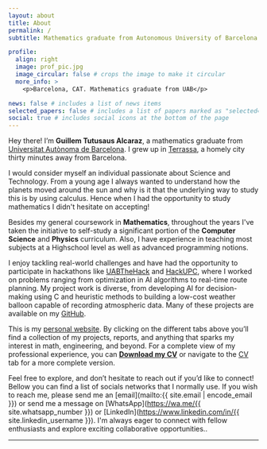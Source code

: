 ```yaml
---
layout: about
title: About
permalink: /
subtitle: Mathematics graduate from Autonomous University of Barcelona

profile:
  align: right
  image: prof_pic.jpg
  image_circular: false # crops the image to make it circular
  more_info: >
    <p>Barcelona, CAT. Mathematics graduate from UAB</p>

news: false # includes a list of news items
selected_papers: false # includes a list of papers marked as "selected={true}"
social: true # includes social icons at the bottom of the page
---
```


Hey there! I’m <b>Guillem Tutusaus Alcaraz</b>, a mathematics graduate from [Universitat Autònoma de Barcelona](https://www.uab.cat/web/estudiar/ehea-degrees/study-plan/study-plan-and-timetables-1345467897115.html?param1=1216102918128). I grew up in [Terrassa](https://maps.app.goo.gl/V8egzKBS3s7TtUZq7), a homely city thirty minutes away from Barcelona.

I would consider myself an individual passionate about Science and Technology. From a young age I always wanted to understand how the planets moved around the sun and why is it that the underlying way to study this is by using calculus. Hence when I had the opportunity to study mathematics I didn't hesitate on accepting!

Besides my general coursework in <b>Mathematics</b>, throughout the years I've taken the initiative to self-study a significant portion of the <b>Computer Science</b> and <b>Physics</b> curriculum. Also, I have experience in teaching most subjects at a Highschool level as well as advanced programming notions.

I enjoy tackling real-world challenges and have had the opportunity to participate in hackathons like [UABTheHack](https://www.linkedin.com/posts/guillemtutusausalcaraz_hackathon-uab-caixadenginyers-activity-7251669408786374658-Kcy6?utm_source=share&utm_medium=member_desktop) and [HackUPC](https://www.linkedin.com/posts/guillemtutusausalcaraz_hackupc-ai-heuristicfunctions-activity-7193337563602993152-wrL3?utm_source=share&utm_medium=member_desktop), where I worked on problems ranging from optimization in AI algorithms to real-time route planning. My project work is diverse, from developing AI for decision-making using C and heuristic methods to building a low-cost weather balloon capable of recording atmospheric data. Many of these projects are available on my [GitHub](https://github.com/Tutusaus).

This is my [personal website](https://tutusaus.github.io/). By clicking on the different tabs above you’ll find a collection of my projects, reports, and anything that sparks my interest in math, engineering, and beyond. For a complete view of my professional experience, you can **[Download my CV](https://tutusaus.github.io/assets/pdf/Tutusaus_GuillemCV.pdf)** or navigate to the [CV](https://tutusaus.github.io/cv/) tab for a more complete version.

Feel free to explore, and don’t hesitate to reach out if you’d like to connect! Bellow you can find a list of socials networks that I normally use. If you wish to reach me, please send me an [email](mailto:{{ site.email | encode_email }}) or send me a message on [WhatsApp](https://wa.me/{{ site.whatsapp_number }}) or [LinkedIn](https://www.linkedin.com/in/{{ site.linkedin_username }}). I'm always eager to connect with fellow enthusiasts and explore exciting collaborative opportunities..

---
